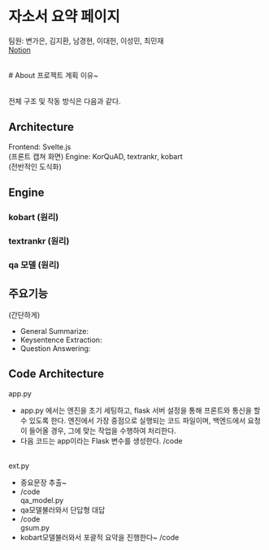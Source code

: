 # 자소서 요약 페이지
팀원: 변가은, 김지환, 남경현, 이대헌, 이성민, 최민재<br>
[Notion](https://jungle-crane-580.notion.site/27be448bebcb4ca39ac9182033d7a293?pvs=4)

<br>
# About
프로젝트 계획 이유~

<br>전체 구조 및 작동 방식은 다음과 같다. 


## Architecture
Frontend: Svelte.js
<br>(프론트 캡쳐 화면)
Engine: KorQuAD, textrankr, kobart
<br>(전반적인 도식화)



## Engine
### kobart (원리)


### textrankr (원리)


### qa 모델 (원리)



## 주요기능
(간단하게)
- General Summarize:
- Keysentence Extraction: 
- Question Answering: 

 
## Code Architecture
app.py
- app.py 에서는 엔진을 초기 세팅하고, flask 서버 설정을 통해 프론트와 통신을 할 수 있도록 한다. 엔진에서 가장 중점으로 실행되는 코드 파일이며, 백엔드에서 요청이 들어올 경우, 그에 맞는 작업을 수행하여 처리한다.
- 다음 코드는 app이라는 Flask 변수를 생성한다.
/code

<br>ext.py
- 중요문장 추출~
- /code
<br>qa_model.py
- qa모델불러와서 단답형 대답
- /code
<br>gsum.py
- kobart모델불러와서 포괄적 요약을 진행한다~
/code

